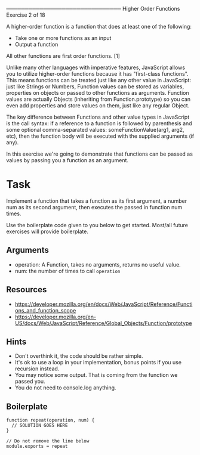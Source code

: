 ───────────────────────────────
 Higher Order Functions
 Exercise 2 of 18

A higher-order function is a function that does at least one of the following:

  * Take one or more functions as an input
  * Output a function

All other functions are first order functions. [1]

Unlike many other languages with imperative features, JavaScript allows you to utilize higher-order functions because it has "first-class functions". This means functions can be treated just like any other value in JavaScript: just like Strings or Numbers, Function values can be stored as variables, properties on objects or passed to other functions as arguments. Function values are actually Objects (inheriting from Function.prototype) so you can even add properties and store values on them, just like any regular Object.

The key difference between Functions and other value types in JavaScript is the call syntax: if a reference to a function is followed by parenthesis and some optional comma-separated values: someFunctionValue(arg1, arg2, etc), then the function body will be executed with the supplied arguments (if any).

In this exercise we're going to demonstrate that functions can be passed as values by passing you a function as an argument.

# Task

Implement a function that takes a function as its first argument, a number num as its second argument, then executes the passed in function num times.

Use the boilerplate code given to you below to get started. Most/all future exercises will provide boilerplate.

## Arguments

  * operation: A Function, takes no arguments, returns no useful value.
  * num: the number of times to call `operation`

## Resources

  * https://developer.mozilla.org/en/docs/Web/JavaScript/Reference/Functions_and_function_scope
  * https://developer.mozilla.org/en-US/docs/Web/JavaScript/Reference/Global_Objects/Function/prototype

## Hints

  * Don't overthink it, the code should be rather simple.
  * It's ok to use a loop in your implementation, bonus points if you use recursion instead.
  * You may notice some output. That is coming from the function we passed you.
  * You do not need to console.log anything.

## Boilerplate

    function repeat(operation, num) {
      // SOLUTION GOES HERE
    }

    // Do not remove the line below
    module.exports = repeat
